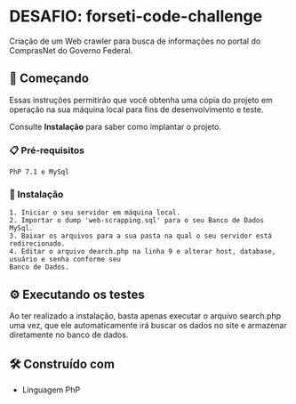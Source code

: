 # DESAFIO: forseti-code-challenge

Criação de um Web crawler para busca de informações no portal do ComprasNet do Governo Federal.

## 🚀 Começando

Essas instruções permitirão que você obtenha uma cópia do projeto em operação na sua máquina local para fins de desenvolvimento e teste.

Consulte **Instalação** para saber como implantar o projeto.

### 📋 Pré-requisitos

```
PhP 7.1 e MySql
```

### 🔧 Instalação

```
1. Iniciar o seu servidor em máquina local.
2. Importar o dump 'web-scrapping.sql' para o seu Banco de Dados MySql.
3. Baixar os arquivos para a sua pasta na qual o seu servidor está redirecionado.
4. Editar o arquivo dearch.php na linha 9 e alterar host, database, usuário e senha conforme seu
Banco de Dados. 

```

## ⚙ Executando os testes

Ao ter realizado a instalação, basta apenas executar o arquivo search.php uma vez, que ele automaticamente irá buscar os dados no site e armazenar diretamente no banco de dados.

## 🛠 Construído com

* Linguagem PhP